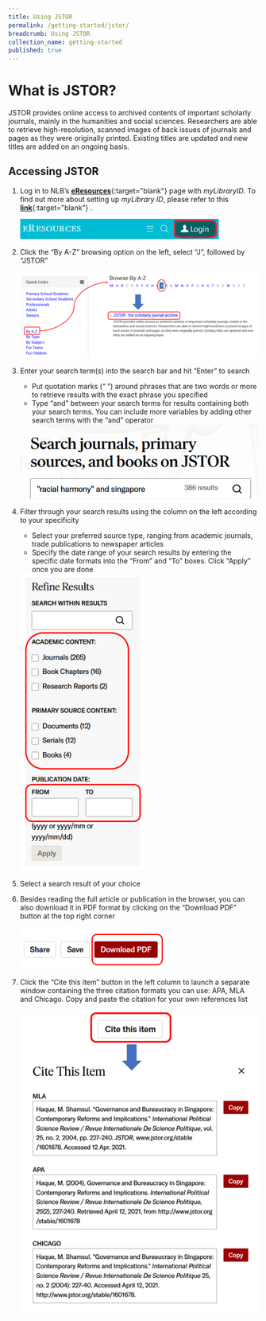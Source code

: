 ```yaml
---
title: Using JSTOR
permalink: /getting-started/jstor/
breadcrumb: Using JSTOR
collection_name: getting-started
published: true
---
```


# **What is JSTOR?**

JSTOR provides online access to archived contents of important scholarly journals, mainly in the humanities and social sciences. Researchers are able to retrieve high-resolution, scanned images of back issues of journals and pages as they were originally printed. Existing titles are updated and new titles are added on an ongoing basis.

## **Accessing JSTOR**

1. Log in to NLB’s [**eResources**](https://eresources.nlb.gov.sg/main){:target="blank"} page with *myLibraryID*. To find out more about setting up *myLibrary ID*, please refer to this [**link**](https://go.gov.sg/mylibraryid){:target="blank"} .

   <img src="/images\getting-started\jstor-1_Login.png" style="width:400px;" />

2. Click the “By A-Z” browsing option on the left, select “J”, followed by “JSTOR”

   <img src="/images\getting-started\jstor-2_Accessing_JSTOR.png" style="width:500px;" />

3. Enter your search term(s) into the search bar and hit “Enter” to search

   - Put quotation marks (“ ”) around phrases that are two words or more to retrieve results with the exact phrase you specified
   - Type “and” between your search terms for results containing both your search terms. You can include more variables by adding other search terms with the “and” operator

   <img src="/images\getting-started\jstor-3_Search_Bar.png" style="width:500px;" />

4. Filter through your search results using the column on the left according to your specificity 

   - Select your preferred source type, ranging from academic journals, trade publications to newspaper articles
   - Specify the date range of your search results by entering the specific date formats into the “From” and “To” boxes. Click “Apply” once you are done

   <img src="/images\getting-started\jstor-4_JSTOR_filtering.png" style="width:250px;" />

5. Select a search result of your choice

6. Besides reading the full article or publication in the browser, you can also download it in PDF format by clicking on the “Download PDF” button at the top right corner

   <img src="/images\getting-started\jstor-5_Download_pdf.png" style="width:300px;" />

7. Click the “Cite this item” button in the left column to launch a separate window containing the three citation formats you can use: APA, MLA and Chicago. Copy and paste the citation for your own references list

   <img src="/images\getting-started\jstor-6_JSTOR_citation.png" style="width:500px;" />